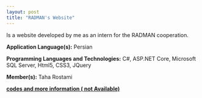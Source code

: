 ```yaml
---
layout: post
title: "RADMAN's Website"
---
```


Is a website developed by me as an intern for the RADMAN cooperation.

**Application Language(s):** Persian

**Programming Languages and Technologies:** C#, ASP.NET Core, Microsoft SQL Server, Html5, CSS3, JQuery

**Member(s):** Taha Rostami

**[codes and more information ( not Available)](#)**